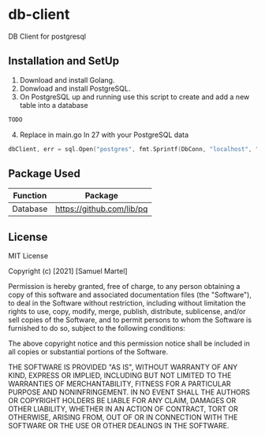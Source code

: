# db-client
DB Client for postgresql

## Installation and SetUp
 1. Download and install Golang. 
 2. Donwload and install PostgreSQL. 
 3. On PostgreSQL up and running use this script to create and add a new table into a database

```sql
TODO
```

 4. Replace in main.go ln 27 with your PostgreSQL data
```go
dbClient, err = sql.Open("postgres", fmt.Sprintf(DbConn, "localhost", "5432", "USERNAME", "", "DATABASENAME"))
```

## Package Used

| Function| Package|
|-------|--|
| Database | https://github.com/lib/pq |


## License

MIT License

Copyright (c) [2021] [Samuel Martel]

Permission is hereby granted, free of charge, to any person obtaining a copy of this software and associated documentation files (the "Software"), to deal in the Software without restriction, including without limitation the rights to use, copy, modify, merge, publish, distribute, sublicense, and/or sell copies of the Software, and to permit persons to whom the Software is furnished to do so, subject to the following conditions:

The above copyright notice and this permission notice shall be included in all copies or substantial portions of the Software.

THE SOFTWARE IS PROVIDED "AS IS", WITHOUT WARRANTY OF ANY KIND, EXPRESS OR IMPLIED, INCLUDING BUT NOT LIMITED TO THE WARRANTIES OF MERCHANTABILITY, FITNESS FOR A PARTICULAR PURPOSE AND NONINFRINGEMENT. IN NO EVENT SHALL THE AUTHORS OR COPYRIGHT HOLDERS BE LIABLE FOR ANY CLAIM, DAMAGES OR OTHER LIABILITY, WHETHER IN AN ACTION OF CONTRACT, TORT OR OTHERWISE, ARISING FROM, OUT OF OR IN CONNECTION WITH THE SOFTWARE OR THE USE OR OTHER DEALINGS IN THE SOFTWARE.
